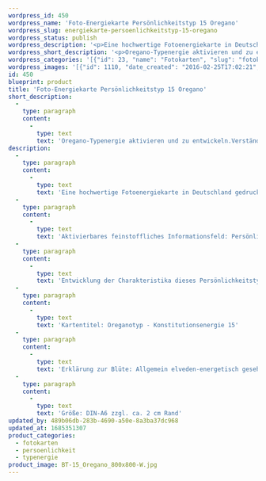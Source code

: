 ```yaml
---
wordpress_id: 450
wordpress_name: 'Foto-Energiekarte Persönlichkeitstyp 15 Oregano'
wordpress_slug: energiekarte-persoenlichkeitstyp-15-oregano
wordpress_status: publish
wordpress_description: '<p>Eine hochwertige Fotoenergiekarte in Deutschland gedruckt und in Handarbeit laminiert.  Sie ist in Postkartengröße (DIN-A6) oder kleiner gut zu transportieren und kann auch auf den Körper aufgelegt werden.</p><p>Aktivierbares feinstoffliches Informationsfeld: Persönlichkeitsenergie eines Oregano-Typs: Lustig, emsig, bodenständig, herb.<br />Entwicklung der Charakteristika dieses Persönlichkeitstyps. Stärkung der entsprechenden Persönlichkeit mit ihrer besonderen Energiequalität. Ausgleich und Veränderung ungünstiger Zustände innerhalb einer Person, die aufgrund dieser Konstitution entstanden sind. Annahme und Verständnis für einen Menschen mit dieser Persönlichkeitsenergie. Eine Stärkung der eigenen Persönlichkeitsenergie sowie die Beschäftigung mit der Energie anderer Persönlichkeiten kann insgesamt das eigene Selbstbewusstsein stärken.<br />Kartentitel: Oreganotyp - Konstitutionsenergie 15</p><p>Erklärung zur Blüte: Allgemein elveden-energetisch gesehen steht ein Oregano unter anderem für "Verlässlichkeit, Ausgewogenheit, Fröhlichkeit, Leichtigkeit".</p><p>Größe: DIN-A6 zzgl. ca. 2 cm Rand<br />Andere Formate sind individuell für Sie innerhalb weniger Tage herstellbar. Bitte kontaktieren Sie uns hierfür unter <a href="mailto:info@elvedenverlag.de">info@elvedenverlag.de</a>.</p><p>Anwendungshinweise</p>'
wordpress_short_description: '<p>Oregano-Typenergie aktivieren und zu entwickeln.Verständnis für diese Typenergie gewinnen (&#8222;Lustig, emsig, bodenständig, herb&#8220;)<br /><em>Hinweis: Das Wasserzeichen „Elveden Verlag Energiebild“ wird nicht mit gedruckt</em></p>'
wordpress_categories: '[{"id": 23, "name": "Fotokarten", "slug": "fotokarten"}, {"id": 37, "name": "Pers\u00f6nlichkeit", "slug": "persoenlichkeit"}, {"id": 90, "name": "Typenergie", "slug": "typenergie"}]'
wordpress_images: '[{"id": 1110, "date_created": "2016-02-25T17:02:21", "date_created_gmt": "2016-02-25T15:02:21", "date_modified": "2016-02-25T17:02:21", "date_modified_gmt": "2016-02-25T15:02:21", "src": "https://my.feenbaum.de/wp-content/uploads/2016/02/BT-15_Oregano_800x800-W.jpg", "name": "BT-15_Oregano_800x800-W", "alt": ""}]'
id: 450
blueprint: product
title: 'Foto-Energiekarte Persönlichkeitstyp 15 Oregano'
short_description:
  -
    type: paragraph
    content:
      -
        type: text
        text: 'Oregano-Typenergie aktivieren und zu entwickeln.Verständnis für diese Typenergie gewinnen (''Lustig, emsig, bodenständig, herb'')'
description:
  -
    type: paragraph
    content:
      -
        type: text
        text: 'Eine hochwertige Fotoenergiekarte in Deutschland gedruckt und in Handarbeit laminiert.  Sie ist in Postkartengröße (DIN-A6) oder kleiner gut zu transportieren und kann auch auf den Körper aufgelegt werden.'
  -
    type: paragraph
    content:
      -
        type: text
        text: 'Aktivierbares feinstoffliches Informationsfeld: Persönlichkeitsenergie eines Oregano-Typs: Lustig, emsig, bodenständig, herb.'
  -
    type: paragraph
    content:
      -
        type: text
        text: 'Entwicklung der Charakteristika dieses Persönlichkeitstyps. Stärkung der entsprechenden Persönlichkeit mit ihrer besonderen Energiequalität. Ausgleich und Veränderung ungünstiger Zustände innerhalb einer Person, die aufgrund dieser Konstitution entstanden sind. Annahme und Verständnis für einen Menschen mit dieser Persönlichkeitsenergie. Eine Stärkung der eigenen Persönlichkeitsenergie sowie die Beschäftigung mit der Energie anderer Persönlichkeiten kann insgesamt das eigene Selbstbewusstsein stärken.'
  -
    type: paragraph
    content:
      -
        type: text
        text: 'Kartentitel: Oreganotyp - Konstitutionsenergie 15'
  -
    type: paragraph
    content:
      -
        type: text
        text: 'Erklärung zur Blüte: Allgemein elveden-energetisch gesehen steht ein Oregano unter anderem für "Verlässlichkeit, Ausgewogenheit, Fröhlichkeit, Leichtigkeit".'
  -
    type: paragraph
    content:
      -
        type: text
        text: 'Größe: DIN-A6 zzgl. ca. 2 cm Rand'
updated_by: 489b06db-283b-4690-a50e-8a3ba37dc968
updated_at: 1685351307
product_categories:
  - fotokarten
  - persoenlichkeit
  - typenergie
product_image: BT-15_Oregano_800x800-W.jpg
---
```

